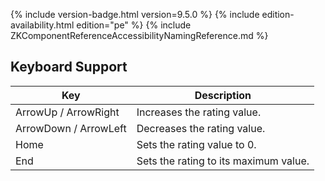  {% include
version-badge.html version=9.5.0 %} <!--REQUIRED ZK EDITION: PE -->
{% include edition-availability.html edition="pe" %} {% include
ZKComponentReferenceAccessibilityNamingReference.md %}

## Keyboard Support

| Key | Description |
|---|---|
| ArrowUp / ArrowRight | Increases the rating value. |
| ArrowDown / ArrowLeft | Decreases the rating value. |
| Home | Sets the rating value to 0. |
| End | Sets the rating to its maximum value. |
